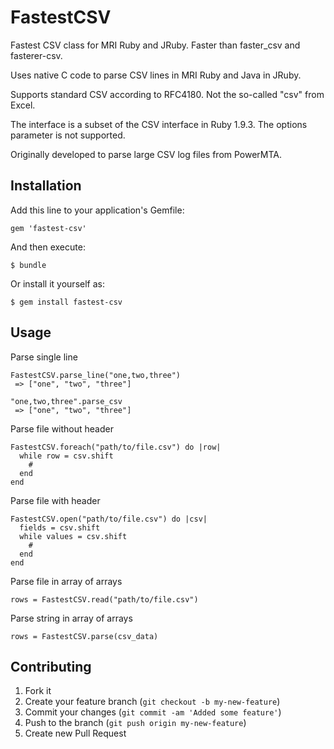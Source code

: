 # FastestCSV

Fastest CSV class for MRI Ruby and JRuby. Faster than faster_csv and fasterer-csv. 

Uses native C code to parse CSV lines in MRI Ruby and Java in JRuby.

Supports standard CSV according to RFC4180. Not the so-called "csv" from Excel.

The interface is a subset of the CSV interface in Ruby 1.9.3. The options parameter is not supported.

Originally developed to parse large CSV log files from PowerMTA.

## Installation

Add this line to your application's Gemfile:

    gem 'fastest-csv'

And then execute:

    $ bundle

Or install it yourself as:

    $ gem install fastest-csv

## Usage

Parse single line

    FastestCSV.parse_line("one,two,three")
     => ["one", "two", "three"]
    
    "one,two,three".parse_csv
     => ["one", "two", "three"]

Parse file without header

    FastestCSV.foreach("path/to/file.csv") do |row|
      while row = csv.shift
        #
      end
    end

Parse file with header

    FastestCSV.open("path/to/file.csv") do |csv|
      fields = csv.shift
      while values = csv.shift
        # 
      end
    end

Parse file in array of arrays

    rows = FastestCSV.read("path/to/file.csv")

Parse string in array of arrays

    rows = FastestCSV.parse(csv_data)

## Contributing

1. Fork it
2. Create your feature branch (`git checkout -b my-new-feature`)
3. Commit your changes (`git commit -am 'Added some feature'`)
4. Push to the branch (`git push origin my-new-feature`)
5. Create new Pull Request
